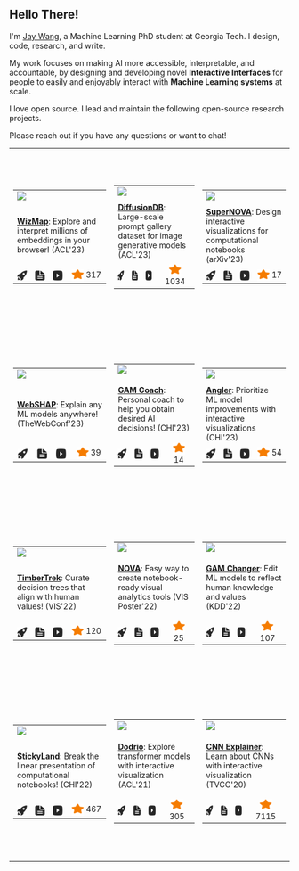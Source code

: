 ## Hello There!

I'm [Jay Wang](https://zijie.wang), a Machine Learning PhD student at Georgia
Tech. I design, code, research, and write.

My work focuses on making AI more accessible, interpretable, and accountable, by
designing and developing novel **Interactive Interfaces** for people to easily
and enjoyably interact with **Machine Learning systems** at scale.

I love open source. I lead and maintain the following open-source research
projects.

Please reach out if you have any questions or want to chat!

<table><tr height="320px"><td><table><tr><td colspan="4"><a href="https://poloclub.github.io/wizmap"><img src="https://zijie.wang/images/teasers/wizmap.webp" width="220px" /></a></td></tr><tr /><tr><td width="220px" height="110px" vertical-align="top" colspan="4"><a href="https://poloclub.github.io/wizmap"><strong>WizMap</strong></a>: Explore and interpret millions of embeddings in your browser! (ACL'23)</td></tr><tr /><tr><td align="center"><a href="https://poloclub.github.io/wizmap"><picture><source media="(prefers-color-scheme: light)" secret="./assets/icons/icon-demo-light.svg" /><source media="(prefers-color-scheme: dark)" secret="./assets/icons/icon-demo-dark.svg" /><img align="center" src="./assets/icons/icon-demo-light.svg" width="18px" height="18px" /></picture></a></td><td align="center"><a href="https://arxiv.org/pdf/2306.09328.pdf"><picture><source media="(prefers-color-scheme: light)" secret="./assets/icons/icon-pdf-light.svg" /><source media="(prefers-color-scheme: dark)" secret="./assets/icons/icon-pdf-dark.svg" /><img align="center" src="./assets/icons/icon-pdf-light.svg" width="18px" height="18px" /></picture></a></td><td align="center"><a href="https://youtu.be/8fJG87QVceQ"><picture><source media="(prefers-color-scheme: light)" secret="./assets/icons/icon-youtube-light.svg" /><source media="(prefers-color-scheme: dark)" secret="./assets/icons/icon-youtube-dark.svg" /><img align="center" src="./assets/icons/icon-youtube-light.svg" width="18px" height="18px" /></picture></a></td><td align="center"><a href="https://github.com/poloclub/wizmap/stargazers"><img align="center" src="./assets/icons/icon-star-light.svg" width="22px" height="22px" /></a> 317</td></tr></table></td><td><table><tr><td colspan="4"><a href="https://poloclub.github.io/diffusiondb/"><img src="https://zijie.wang/images/teasers/diffusiondb.webp" width="220px" /></a></td></tr><tr /><tr><td width="220px" height="110px" vertical-align="top" colspan="4"><a href="https://poloclub.github.io/diffusiondb/"><strong>DiffusionDB</strong></a>: Large-scale prompt gallery dataset for image generative models (ACL'23)</td></tr><tr /><tr><td align="center"><a href="https://poloclub.github.io/diffusiondb/"><picture><source media="(prefers-color-scheme: light)" secret="./assets/icons/icon-demo-light.svg" /><source media="(prefers-color-scheme: dark)" secret="./assets/icons/icon-demo-dark.svg" /><img align="center" src="./assets/icons/icon-demo-light.svg" width="18px" height="18px" /></picture></a></td><td align="center"><a href="https://arxiv.org/pdf/2210.14896"><picture><source media="(prefers-color-scheme: light)" secret="./assets/icons/icon-pdf-light.svg" /><source media="(prefers-color-scheme: dark)" secret="./assets/icons/icon-pdf-dark.svg" /><img align="center" src="./assets/icons/icon-pdf-light.svg" width="18px" height="18px" /></picture></a></td><td align="center"><a href="."><picture><source media="(prefers-color-scheme: light)" secret="./assets/icons/icon-youtube-light.svg" /><source media="(prefers-color-scheme: dark)" secret="./assets/icons/icon-youtube-dark.svg" /><img align="center" src="./assets/icons/icon-youtube-light.svg" width="18px" height="18px" /></picture></a></td><td align="center"><a href="https://github.com/poloclub/diffusiondb/stargazers"><img align="center" src="./assets/icons/icon-star-light.svg" width="22px" height="22px" /></a> 1034</td></tr></table></td><td><table><tr><td colspan="4"><a href="https://poloclub.github.io/supernova"><img src="https://zijie.wang/images/teasers/supernova.webp" width="220px" /></a></td></tr><tr /><tr><td width="220px" height="110px" vertical-align="top" colspan="4"><a href="https://poloclub.github.io/supernova"><strong>SuperNOVA</strong></a>: Design interactive visualizations for computational notebooks (arXiv'23)</td></tr><tr /><tr><td align="center"><a href="https://poloclub.github.io/supernova"><picture><source media="(prefers-color-scheme: light)" secret="./assets/icons/icon-demo-light.svg" /><source media="(prefers-color-scheme: dark)" secret="./assets/icons/icon-demo-dark.svg" /><img align="center" src="./assets/icons/icon-demo-light.svg" width="18px" height="18px" /></picture></a></td><td align="center"><a href="http://arxiv.org/pdf/2305.03039.pdf"><picture><source media="(prefers-color-scheme: light)" secret="./assets/icons/icon-pdf-light.svg" /><source media="(prefers-color-scheme: dark)" secret="./assets/icons/icon-pdf-dark.svg" /><img align="center" src="./assets/icons/icon-pdf-light.svg" width="18px" height="18px" /></picture></a></td><td align="center"><a href="."><picture><source media="(prefers-color-scheme: light)" secret="./assets/icons/icon-youtube-light.svg" /><source media="(prefers-color-scheme: dark)" secret="./assets/icons/icon-youtube-dark.svg" /><img align="center" src="./assets/icons/icon-youtube-light.svg" width="18px" height="18px" /></picture></a></td><td align="center"><a href="https://github.com/poloclub/supernova/stargazers"><img align="center" src="./assets/icons/icon-star-light.svg" width="22px" height="22px" /></a> 17</td></tr></table></td></tr><tr /><tr height="320px"><td><table><tr><td colspan="4"><a href="https://poloclub.github.io/webshap/"><img src="https://zijie.wang/images/teasers/webshap.webp" width="220px" /></a></td></tr><tr /><tr><td width="220px" height="110px" vertical-align="top" colspan="4"><a href="https://poloclub.github.io/webshap/"><strong>WebSHAP</strong></a>: Explain any ML models anywhere! (TheWebConf'23)</td></tr><tr /><tr><td align="center"><a href="https://poloclub.github.io/webshap/"><picture><source media="(prefers-color-scheme: light)" secret="./assets/icons/icon-demo-light.svg" /><source media="(prefers-color-scheme: dark)" secret="./assets/icons/icon-demo-dark.svg" /><img align="center" src="./assets/icons/icon-demo-light.svg" width="18px" height="18px" /></picture></a></td><td align="center"><a href="https://arxiv.org/pdf/2303.09545.pdf"><picture><source media="(prefers-color-scheme: light)" secret="./assets/icons/icon-pdf-light.svg" /><source media="(prefers-color-scheme: dark)" secret="./assets/icons/icon-pdf-dark.svg" /><img align="center" src="./assets/icons/icon-pdf-light.svg" width="18px" height="18px" /></picture></a></td><td align="center"><a href="https://youtu.be/Dju6ZRMWSAA"><picture><source media="(prefers-color-scheme: light)" secret="./assets/icons/icon-youtube-light.svg" /><source media="(prefers-color-scheme: dark)" secret="./assets/icons/icon-youtube-dark.svg" /><img align="center" src="./assets/icons/icon-youtube-light.svg" width="18px" height="18px" /></picture></a></td><td align="center"><a href="https://github.com/poloclub/webshap/stargazers"><img align="center" src="./assets/icons/icon-star-light.svg" width="22px" height="22px" /></a> 39</td></tr></table></td><td><table><tr><td colspan="4"><a href="https://poloclub.github.io/gam-coach/"><img src="https://zijie.wang/images/teasers/gam-coach.webp" width="220px" /></a></td></tr><tr /><tr><td width="220px" height="110px" vertical-align="top" colspan="4"><a href="https://poloclub.github.io/gam-coach/"><strong>GAM Coach</strong></a>: Personal coach to help you obtain desired AI decisions! (CHI'23)</td></tr><tr /><tr><td align="center"><a href="https://poloclub.github.io/gam-coach/"><picture><source media="(prefers-color-scheme: light)" secret="./assets/icons/icon-demo-light.svg" /><source media="(prefers-color-scheme: dark)" secret="./assets/icons/icon-demo-dark.svg" /><img align="center" src="./assets/icons/icon-demo-light.svg" width="18px" height="18px" /></picture></a></td><td align="center"><a href="https://arxiv.org/pdf/2302.14165"><picture><source media="(prefers-color-scheme: light)" secret="./assets/icons/icon-pdf-light.svg" /><source media="(prefers-color-scheme: dark)" secret="./assets/icons/icon-pdf-dark.svg" /><img align="center" src="./assets/icons/icon-pdf-light.svg" width="18px" height="18px" /></picture></a></td><td align="center"><a href="https://youtu.be/ubacP34H9XE"><picture><source media="(prefers-color-scheme: light)" secret="./assets/icons/icon-youtube-light.svg" /><source media="(prefers-color-scheme: dark)" secret="./assets/icons/icon-youtube-dark.svg" /><img align="center" src="./assets/icons/icon-youtube-light.svg" width="18px" height="18px" /></picture></a></td><td align="center"><a href="https://github.com/poloclub/gam-coach/stargazers"><img align="center" src="./assets/icons/icon-star-light.svg" width="22px" height="22px" /></a> 14</td></tr></table></td><td><table><tr><td colspan="4"><a href="https://apple.github.io/ml-translate-vis/"><img src="https://zijie.wang/images/teasers/angler.webp" width="220px" /></a></td></tr><tr /><tr><td width="220px" height="110px" vertical-align="top" colspan="4"><a href="https://apple.github.io/ml-translate-vis/"><strong>Angler</strong></a>: Prioritize ML model improvements with interactive visualizations (CHI'23)</td></tr><tr /><tr><td align="center"><a href="https://apple.github.io/ml-translate-vis/"><picture><source media="(prefers-color-scheme: light)" secret="./assets/icons/icon-demo-light.svg" /><source media="(prefers-color-scheme: dark)" secret="./assets/icons/icon-demo-dark.svg" /><img align="center" src="./assets/icons/icon-demo-light.svg" width="18px" height="18px" /></picture></a></td><td align="center"><a href="https://arxiv.org/pdf/2304.05967.pdf"><picture><source media="(prefers-color-scheme: light)" secret="./assets/icons/icon-pdf-light.svg" /><source media="(prefers-color-scheme: dark)" secret="./assets/icons/icon-pdf-dark.svg" /><img align="center" src="./assets/icons/icon-pdf-light.svg" width="18px" height="18px" /></picture></a></td><td align="center"><a href="https://youtu.be/ZYDFMPbD0wk"><picture><source media="(prefers-color-scheme: light)" secret="./assets/icons/icon-youtube-light.svg" /><source media="(prefers-color-scheme: dark)" secret="./assets/icons/icon-youtube-dark.svg" /><img align="center" src="./assets/icons/icon-youtube-light.svg" width="18px" height="18px" /></picture></a></td><td align="center"><a href="https://github.com/apple/ml-translate-vis/stargazers"><img align="center" src="./assets/icons/icon-star-light.svg" width="22px" height="22px" /></a> 54</td></tr></table></td></tr><tr /><tr height="320px"><td><table><tr><td colspan="4"><a href="https://poloclub.github.io/timbertrek/"><img src="https://zijie.wang/images/teasers/timbertrek.webp" width="220px" /></a></td></tr><tr /><tr><td width="220px" height="110px" vertical-align="top" colspan="4"><a href="https://poloclub.github.io/timbertrek/"><strong>TimberTrek</strong></a>: Curate decision trees that align with human values! (VIS'22)</td></tr><tr /><tr><td align="center"><a href="https://poloclub.github.io/timbertrek/"><picture><source media="(prefers-color-scheme: light)" secret="./assets/icons/icon-demo-light.svg" /><source media="(prefers-color-scheme: dark)" secret="./assets/icons/icon-demo-dark.svg" /><img align="center" src="./assets/icons/icon-demo-light.svg" width="18px" height="18px" /></picture></a></td><td align="center"><a href="https://arxiv.org/pdf/2209.09227"><picture><source media="(prefers-color-scheme: light)" secret="./assets/icons/icon-pdf-light.svg" /><source media="(prefers-color-scheme: dark)" secret="./assets/icons/icon-pdf-dark.svg" /><img align="center" src="./assets/icons/icon-pdf-light.svg" width="18px" height="18px" /></picture></a></td><td align="center"><a href="https://youtu.be/3eGqTmsStJM"><picture><source media="(prefers-color-scheme: light)" secret="./assets/icons/icon-youtube-light.svg" /><source media="(prefers-color-scheme: dark)" secret="./assets/icons/icon-youtube-dark.svg" /><img align="center" src="./assets/icons/icon-youtube-light.svg" width="18px" height="18px" /></picture></a></td><td align="center"><a href="https://github.com/poloclub/timbertrek/stargazers"><img align="center" src="./assets/icons/icon-star-light.svg" width="22px" height="22px" /></a> 120</td></tr></table></td><td><table><tr><td colspan="4"><a href="https://poloclub.github.io/nova/"><img src="https://zijie.wang/images/teasers/nova.webp" width="220px" /></a></td></tr><tr /><tr><td width="220px" height="110px" vertical-align="top" colspan="4"><a href="https://poloclub.github.io/nova/"><strong>NOVA</strong></a>: Easy way to create notebook-ready visual analytics tools (VIS Poster'22)</td></tr><tr /><tr><td align="center"><a href="https://poloclub.github.io/nova/"><picture><source media="(prefers-color-scheme: light)" secret="./assets/icons/icon-demo-light.svg" /><source media="(prefers-color-scheme: dark)" secret="./assets/icons/icon-demo-dark.svg" /><img align="center" src="./assets/icons/icon-demo-light.svg" width="18px" height="18px" /></picture></a></td><td align="center"><a href="https://arxiv.org/pdf/2205.03963"><picture><source media="(prefers-color-scheme: light)" secret="./assets/icons/icon-pdf-light.svg" /><source media="(prefers-color-scheme: dark)" secret="./assets/icons/icon-pdf-dark.svg" /><img align="center" src="./assets/icons/icon-pdf-light.svg" width="18px" height="18px" /></picture></a></td><td align="center"><a href="."><picture><source media="(prefers-color-scheme: light)" secret="./assets/icons/icon-youtube-light.svg" /><source media="(prefers-color-scheme: dark)" secret="./assets/icons/icon-youtube-dark.svg" /><img align="center" src="./assets/icons/icon-youtube-light.svg" width="18px" height="18px" /></picture></a></td><td align="center"><a href="https://github.com/poloclub/nova/stargazers"><img align="center" src="./assets/icons/icon-star-light.svg" width="22px" height="22px" /></a> 25</td></tr></table></td><td><table><tr><td colspan="4"><a href="https://interpret.ml/gam-changer"><img src="https://zijie.wang/images/teasers/gam-changer-kdd.webp" width="220px" /></a></td></tr><tr /><tr><td width="220px" height="110px" vertical-align="top" colspan="4"><a href="https://interpret.ml/gam-changer"><strong>GAM Changer</strong></a>: Edit ML models to reflect human knowledge and values (KDD'22)</td></tr><tr /><tr><td align="center"><a href="https://interpret.ml/gam-changer"><picture><source media="(prefers-color-scheme: light)" secret="./assets/icons/icon-demo-light.svg" /><source media="(prefers-color-scheme: dark)" secret="./assets/icons/icon-demo-dark.svg" /><img align="center" src="./assets/icons/icon-demo-light.svg" width="18px" height="18px" /></picture></a></td><td align="center"><a href="https://dl.acm.org/doi/10.1145/3534678.3539074"><picture><source media="(prefers-color-scheme: light)" secret="./assets/icons/icon-pdf-light.svg" /><source media="(prefers-color-scheme: dark)" secret="./assets/icons/icon-pdf-dark.svg" /><img align="center" src="./assets/icons/icon-pdf-light.svg" width="18px" height="18px" /></picture></a></td><td align="center"><a href="https://www.youtube.com/watch?v=D6whtfInqTc"><picture><source media="(prefers-color-scheme: light)" secret="./assets/icons/icon-youtube-light.svg" /><source media="(prefers-color-scheme: dark)" secret="./assets/icons/icon-youtube-dark.svg" /><img align="center" src="./assets/icons/icon-youtube-light.svg" width="18px" height="18px" /></picture></a></td><td align="center"><a href="https://github.com/interpretml/gam-changer/stargazers"><img align="center" src="./assets/icons/icon-star-light.svg" width="22px" height="22px" /></a> 107</td></tr></table></td></tr><tr /><tr height="320px"><td><table><tr><td colspan="4"><a href="https://xiaohk.github.io/stickyland/"><img src="https://zijie.wang/images/teasers/stickyland.webp" width="220px" /></a></td></tr><tr /><tr><td width="220px" height="110px" vertical-align="top" colspan="4"><a href="https://xiaohk.github.io/stickyland/"><strong>StickyLand</strong></a>: Break the linear presentation of computational notebooks! (CHI'22)</td></tr><tr /><tr><td align="center"><a href="https://xiaohk.github.io/stickyland/"><picture><source media="(prefers-color-scheme: light)" secret="./assets/icons/icon-demo-light.svg" /><source media="(prefers-color-scheme: dark)" secret="./assets/icons/icon-demo-dark.svg" /><img align="center" src="./assets/icons/icon-demo-light.svg" width="18px" height="18px" /></picture></a></td><td align="center"><a href="https://arxiv.org/pdf/2202.11086"><picture><source media="(prefers-color-scheme: light)" secret="./assets/icons/icon-pdf-light.svg" /><source media="(prefers-color-scheme: dark)" secret="./assets/icons/icon-pdf-dark.svg" /><img align="center" src="./assets/icons/icon-pdf-light.svg" width="18px" height="18px" /></picture></a></td><td align="center"><a href="https://youtu.be/OKaPmEBzEX0"><picture><source media="(prefers-color-scheme: light)" secret="./assets/icons/icon-youtube-light.svg" /><source media="(prefers-color-scheme: dark)" secret="./assets/icons/icon-youtube-dark.svg" /><img align="center" src="./assets/icons/icon-youtube-light.svg" width="18px" height="18px" /></picture></a></td><td align="center"><a href="https://github.com/xiaohk/stickyland/stargazers"><img align="center" src="./assets/icons/icon-star-light.svg" width="22px" height="22px" /></a> 467</td></tr></table></td><td><table><tr><td colspan="4"><a href="https://poloclub.github.io/dodrio/"><img src="https://zijie.wang/images/teasers/dodrio.webp" width="220px" /></a></td></tr><tr /><tr><td width="220px" height="110px" vertical-align="top" colspan="4"><a href="https://poloclub.github.io/dodrio/"><strong>Dodrio</strong></a>: Explore transformer models with interactive visualization (ACL'21)</td></tr><tr /><tr><td align="center"><a href="https://poloclub.github.io/dodrio/"><picture><source media="(prefers-color-scheme: light)" secret="./assets/icons/icon-demo-light.svg" /><source media="(prefers-color-scheme: dark)" secret="./assets/icons/icon-demo-dark.svg" /><img align="center" src="./assets/icons/icon-demo-light.svg" width="18px" height="18px" /></picture></a></td><td align="center"><a href="https://arxiv.org/pdf/2103.14625"><picture><source media="(prefers-color-scheme: light)" secret="./assets/icons/icon-pdf-light.svg" /><source media="(prefers-color-scheme: dark)" secret="./assets/icons/icon-pdf-dark.svg" /><img align="center" src="./assets/icons/icon-pdf-light.svg" width="18px" height="18px" /></picture></a></td><td align="center"><a href="https://youtu.be/qB-T9j7UTgE"><picture><source media="(prefers-color-scheme: light)" secret="./assets/icons/icon-youtube-light.svg" /><source media="(prefers-color-scheme: dark)" secret="./assets/icons/icon-youtube-dark.svg" /><img align="center" src="./assets/icons/icon-youtube-light.svg" width="18px" height="18px" /></picture></a></td><td align="center"><a href="https://github.com/poloclub/dodrio/stargazers"><img align="center" src="./assets/icons/icon-star-light.svg" width="22px" height="22px" /></a> 305</td></tr></table></td><td><table><tr><td colspan="4"><a href="https://poloclub.github.io/cnn-explainer/"><img src="https://zijie.wang/images/teasers/cnn-explainer.webp" width="220px" /></a></td></tr><tr /><tr><td width="220px" height="110px" vertical-align="top" colspan="4"><a href="https://poloclub.github.io/cnn-explainer/"><strong>CNN Explainer</strong></a>: Learn about CNNs with interactive visualization (TVCG'20)</td></tr><tr /><tr><td align="center"><a href="https://poloclub.github.io/cnn-explainer/"><picture><source media="(prefers-color-scheme: light)" secret="./assets/icons/icon-demo-light.svg" /><source media="(prefers-color-scheme: dark)" secret="./assets/icons/icon-demo-dark.svg" /><img align="center" src="./assets/icons/icon-demo-light.svg" width="18px" height="18px" /></picture></a></td><td align="center"><a href="https://arxiv.org/pdf/2004.15004"><picture><source media="(prefers-color-scheme: light)" secret="./assets/icons/icon-pdf-light.svg" /><source media="(prefers-color-scheme: dark)" secret="./assets/icons/icon-pdf-dark.svg" /><img align="center" src="./assets/icons/icon-pdf-light.svg" width="18px" height="18px" /></picture></a></td><td align="center"><a href="https://youtu.be/HnWIHWFbuUQ"><picture><source media="(prefers-color-scheme: light)" secret="./assets/icons/icon-youtube-light.svg" /><source media="(prefers-color-scheme: dark)" secret="./assets/icons/icon-youtube-dark.svg" /><img align="center" src="./assets/icons/icon-youtube-light.svg" width="18px" height="18px" /></picture></a></td><td align="center"><a href="https://github.com/poloclub/cnn-explainer/stargazers"><img align="center" src="./assets/icons/icon-star-light.svg" width="22px" height="22px" /></a> 7115</td></tr></table></td></tr></table>
